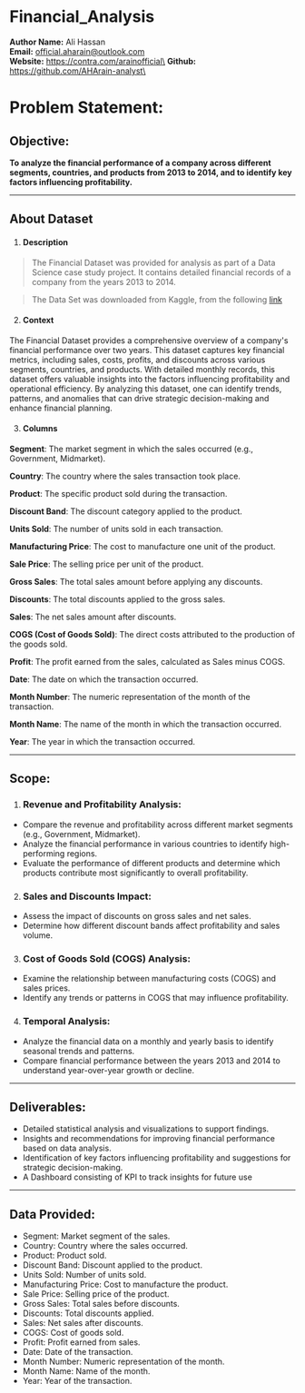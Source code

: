 # Financial_Analysis

**Author Name:** Ali Hassan\
**Email:** official.aharain@outlook.com\
**Website:** https://contra.com/arainofficial\
**Github:** https://github.com/AHArain-analyst\

# Problem Statement:

## Objective:
__To analyze the financial performance of a company across different segments, countries, and products from 2013 to 2014, and to identify key factors influencing profitability.__

____

## About Dataset
1. #### Description
> The Financial Dataset was provided for analysis as part of a Data Science case study project. It contains detailed financial records of a company from the years 2013 to 2014.

> The Data Set was downloaded from Kaggle, from the following [link](https://www.kaggle.com/datasets/atharvaarya25/financials/data)

2. #### Context
The Financial Dataset provides a comprehensive overview of a company's financial performance over two years. This dataset captures key financial metrics, including sales, costs, profits, and discounts across various segments, countries, and products. With detailed monthly records, this dataset offers valuable insights into the factors influencing profitability and operational efficiency. By analyzing this dataset, one can identify trends, patterns, and anomalies that can drive strategic decision-making and enhance financial planning.

3. #### Columns
**Segment**: The market segment in which the sales occurred (e.g., Government, Midmarket).

**Country**: The country where the sales transaction took place.

**Product**: The specific product sold during the transaction.

**Discount Band**: The discount category applied to the product.

**Units Sold**: The number of units sold in each transaction.

**Manufacturing Price**: The cost to manufacture one unit of the product.

**Sale Price**: The selling price per unit of the product.

**Gross Sales**: The total sales amount before applying any discounts.

**Discounts**: The total discounts applied to the gross sales.

**Sales**: The net sales amount after discounts.

**COGS (Cost of Goods Sold)**: The direct costs attributed to the production of the goods sold.

**Profit**: The profit earned from the sales, calculated as Sales minus COGS.

**Date**: The date on which the transaction occurred.

**Month Number**: The numeric representation of the month of the transaction.

**Month Name**: The name of the month in which the transaction occurred.

**Year**: The year in which the transaction occurred.

____


## Scope:

1. ### Revenue and Profitability Analysis:
- Compare the revenue and profitability across different market segments (e.g., Government, Midmarket).
- Analyze the financial performance in various countries to identify high-performing regions.
- Evaluate the performance of different products and determine which products contribute most significantly to overall profitability.

2. ### Sales and Discounts Impact:

- Assess the impact of discounts on gross sales and net sales.
- Determine how different discount bands affect profitability and sales volume.

3. ### Cost of Goods Sold (COGS) Analysis:

- Examine the relationship between manufacturing costs (COGS) and sales prices.
- Identify any trends or patterns in COGS that may influence profitability.

4. ### Temporal Analysis:

- Analyze the financial data on a monthly and yearly basis to identify seasonal trends and patterns.
- Compare financial performance between the years 2013 and 2014 to understand year-over-year growth or decline.
____

## Deliverables:

- Detailed statistical analysis and visualizations to support findings.
- Insights and recommendations for improving financial performance based on data analysis.
- Identification of key factors influencing profitability and suggestions for strategic decision-making.
- A Dashboard consisting of KPI to track insights for future use

____

## Data Provided:

- Segment: Market segment of the sales.
- Country: Country where the sales occurred.
- Product: Product sold.
- Discount Band: Discount applied to the product.
- Units Sold: Number of units sold.
- Manufacturing Price: Cost to manufacture the product.
- Sale Price: Selling price of the product.
- Gross Sales: Total sales before discounts.
- Discounts: Total discounts applied.
- Sales: Net sales after discounts.
- COGS: Cost of goods sold.
- Profit: Profit earned from sales.
- Date: Date of the transaction.
- Month Number: Numeric representation of the month.
- Month Name: Name of the month.
- Year: Year of the transaction.
